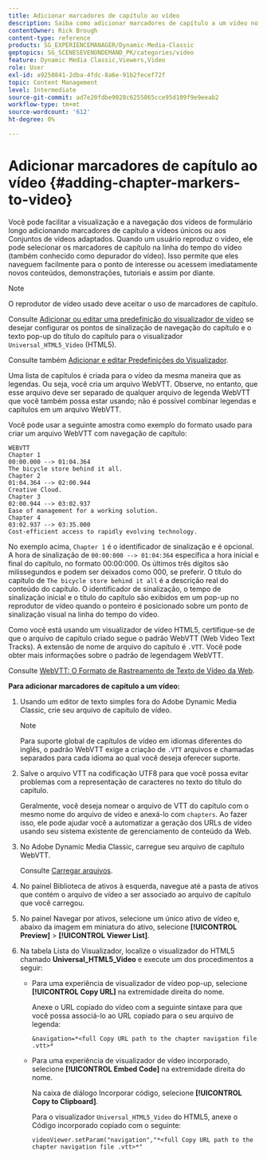 ```yaml
---
title: Adicionar marcadores de capítulo ao vídeo
description: Saiba como adicionar marcadores de capítulo a um vídeo no Adobe Dynamic Media Classic.
contentOwner: Rick Brough
content-type: reference
products: SG_EXPERIENCEMANAGER/Dynamic-Media-Classic
geptopics: SG_SCENESEVENONDEMAND_PK/categories/video
feature: Dynamic Media Classic,Viewers,Video
role: User
exl-id: a9250841-2dba-4fdc-8a6e-91b2fecef72f
topic: Content Management
level: Intermediate
source-git-commit: ad7e20fdbe9028c6255865cce95d109f9e9eeab2
workflow-type: tm+mt
source-wordcount: '612'
ht-degree: 0%

---
```


# Adicionar marcadores de capítulo ao vídeo {#adding-chapter-markers-to-video}

Você pode facilitar a visualização e a navegação dos vídeos de formulário longo adicionando marcadores de capítulo a vídeos únicos ou aos Conjuntos de vídeos adaptados. Quando um usuário reproduz o vídeo, ele pode selecionar os marcadores de capítulo na linha do tempo do vídeo (também conhecido como depurador do vídeo). Isso permite que eles naveguem facilmente para o ponto de interesse ou acessem imediatamente novos conteúdos, demonstrações, tutoriais e assim por diante.

>[!NOTE]
>
>O reprodutor de vídeo usado deve aceitar o uso de marcadores de capítulo.

Consulte [Adicionar ou editar uma predefinição do visualizador de vídeo](previewing-videos-video-viewer.md#adding_or_editing_a_video_viewer_preset) se desejar configurar os pontos de sinalização de navegação do capítulo e o texto pop-up do título do capítulo para o visualizador `Universal_HTML5_Video` (HTML5).

Consulte também [Adicionar e editar Predefinições do Visualizador](application-setup.md#adding_and_editing_viewer_presets).

Uma lista de capítulos é criada para o vídeo da mesma maneira que as legendas. Ou seja, você cria um arquivo WebVTT. Observe, no entanto, que esse arquivo deve ser separado de qualquer arquivo de legenda WebVTT que você também possa estar usando; não é possível combinar legendas e capítulos em um arquivo WebVTT.

Você pode usar a seguinte amostra como exemplo do formato usado para criar um arquivo WebVTT com navegação de capítulo:

```as3
WEBVTT 
Chapter 1 
00:00.000 --> 01:04.364 
The bicycle store behind it all. 
Chapter 2 
01:04.364 --> 02:00.944 
Creative Cloud. 
Chapter 3 
02:00.944 --> 03:02.937 
Ease of management for a working solution. 
Chapter 4 
03:02.937 --> 03:35.000 
Cost-efficient access to rapidly evolving technology.
```

No exemplo acima, `Chapter 1` é o identificador de sinalização e é opcional. A hora de sinalização de `00:00:000 --> 01:04:364` especifica a hora inicial e final do capítulo, no formato 00:00:000. Os últimos três dígitos são milissegundos e podem ser deixados como 000, se preferir. O título do capítulo de `The bicycle store behind it all` é a descrição real do conteúdo do capítulo. O identificador de sinalização, o tempo de sinalização inicial e o título do capítulo são exibidos em um pop-up no reprodutor de vídeo quando o ponteiro é posicionado sobre um ponto de sinalização visual na linha do tempo do vídeo.

Como você está usando um visualizador de vídeo HTML5, certifique-se de que o arquivo de capítulo criado segue o padrão WebVTT (Web Video Text Tracks). A extensão de nome de arquivo do capítulo é `.VTT`. Você pode obter mais informações sobre o padrão de legendagem WebVTT.

Consulte [WebVTT: O Formato de Rastreamento de Texto de Vídeo da Web](https://w3c.github.io/webvtt/).

**Para adicionar marcadores de capítulo a um vídeo:**

1. Usando um editor de texto simples fora do Adobe Dynamic Media Classic, crie seu arquivo de capítulo de vídeo.

   >[!NOTE]
   >
   >Para suporte global de capítulos de vídeo em idiomas diferentes do inglês, o padrão WebVTT exige a criação de `.VTT` arquivos e chamadas separados para cada idioma ao qual você deseja oferecer suporte.

1. Salve o arquivo VTT na codificação UTF8 para que você possa evitar problemas com a representação de caracteres no texto do título do capítulo.

   Geralmente, você deseja nomear o arquivo de VTT do capítulo com o mesmo nome do arquivo de vídeo e anexá-lo com `chapters`. Ao fazer isso, ele pode ajudar você a automatizar a geração dos URLs de vídeo usando seu sistema existente de gerenciamento de conteúdo da Web.

1. No Adobe Dynamic Media Classic, carregue seu arquivo de capítulo WebVTT.

   Consulte [Carregar arquivos](uploading-files.md#uploading_files).

1. No painel Biblioteca de ativos à esquerda, navegue até a pasta de ativos que contém o arquivo de vídeo a ser associado ao arquivo de capítulo que você carregou.
1. No painel Navegar por ativos, selecione um único ativo de vídeo e, abaixo da imagem em miniatura do ativo, selecione **[!UICONTROL Preview]** > **[!UICONTROL Viewer List]**.
1. Na tabela Lista do Visualizador, localize o visualizador do HTML5 chamado **Universal_HTML5_Video** e execute um dos procedimentos a seguir:

   * Para uma experiência de visualizador de vídeo pop-up, selecione **[!UICONTROL Copy URL]** na extremidade direita do nome.

     Anexe o URL copiado do vídeo com a seguinte sintaxe para que você possa associá-lo ao URL copiado para o seu arquivo de legenda:

     `&navigation=*<full Copy URL path to the chapter navigation file .vtt>*`

   * Para uma experiência de visualizador de vídeo incorporado, selecione **[!UICONTROL Embed Code]** na extremidade direita do nome.

     Na caixa de diálogo Incorporar código, selecione **[!UICONTROL Copy to Clipboard]**.

     Para o visualizador `Universal_HTML5_Video` do HTML5, anexe o Código incorporado copiado com o seguinte:

     `videoViewer.setParam("navigation","*<full Copy URL path to the chapter navigation file .vtt>*"`
